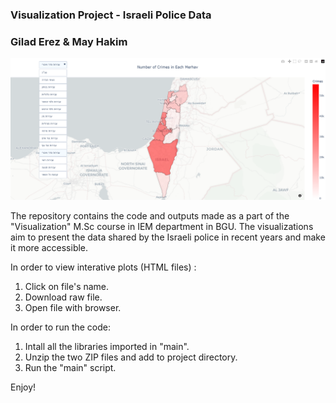### Visualization Project - Israeli Police Data
### Gilad Erez & May Hakim

<p align="center">
  <img src="Interactive_crime_map_example.png" width="800">
</p>

The repository contains the code and outputs made as a part of the "Visualization" M.Sc course in IEM department in BGU.
The visualizations aim to present the data shared by the Israeli police in recent years and make it more accessible.

In order to view interative plots (HTML files) :
1. Click on file's name.
2. Download raw file.
3. Open file with browser.

In order to run the code:
1. Intall all the libraries imported in "main".
2. Unzip the two ZIP files and add to project directory.
3. Run the "main" script.

Enjoy!
